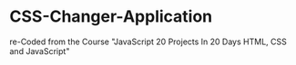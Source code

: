 # CSS-Changer-Application
re-Coded from the Course "JavaScript 20 Projects In 20 Days HTML, CSS and JavaScript"
